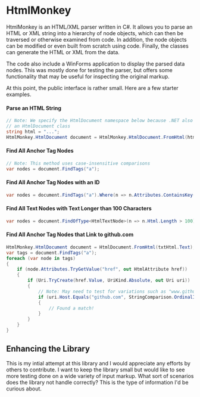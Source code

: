 # HtmlMonkey

HtmlMonkey is an HTML/XML parser written in C#. It allows you to parse an HTML or XML string into a hierarchy of node objects, which can then be traversed or otherwise examined from code. In addition, the node objects can be modified or even built from scratch using code. Finally, the classes can generate the HTML or XML from the data.

The code also include a WinForms application to display the parsed data nodes. This was mostly done for testing the parser, but offers some functionality that may be useful for inspecting the original markup.

At this point, the public interface is rather small. Here are a few starter examples.

#### Parse an HTML String

```cs
// Note: We specify the HtmlDocument namespace below because .NET also has
// an HtmlDocument class
string html = "...";
HtmlMonkey.HtmlDocument document = HtmlMonkey.HtmlDocument.FromHtml(html);
```

#### Find All Anchor Tag Nodes

```cs
// Note: This method uses case-insensitive comparisons
var nodes = document.FindTags("a");
```

#### Find All Anchor Tag Nodes with an ID

```cs
var nodes = document.FindTags("a").Where(n => n.Attributes.ContainsKey("id"));
```

#### Find All Text Nodes with Text Longer than 100 Characters

```cs
var nodes = document.FindOfType<HtmlTextNode>(n => n.Html.Length > 100);
```

#### Find All Anchor Tag Nodes that Link to github.com

```cs
HtmlMonkey.HtmlDocument document = HtmlDocument.FromHtml(txtHtml.Text);
var tags = document.FindTags("a");
foreach (var node in tags)
{
    if (node.Attributes.TryGetValue("href", out HtmlAttribute href))
    {
        if (Uri.TryCreate(href.Value, UriKind.Absolute, out Uri uri))
        {
            // Note: May need to test for variations such as "www.github.com"
            if (uri.Host.Equals("github.com", StringComparison.OrdinalIgnoreCase))
            {
                // Found a match!
            }
        }
    }
}
```

## Enhancing the Library

This is my intial attempt at this library and I would appreciate any efforts by others to contribute. I want to keep the library small but would like to see more testing done on a wide variety of input markup. What sort of scenarios does the library not handle correctly? This is the type of information I'd be curious about.
